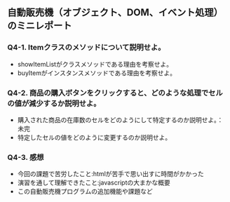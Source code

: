 ## 自動販売機（オブジェクト、DOM、イベント処理）のミニレポート
### Q4-1. Itemクラスのメソッドについて説明せよ。
* showItemListがクラスメソッドである理由を考察せよ。
* buyItemがインスタンスメソッドである理由を考察せよ。
### Q4-2. 商品の購入ボタンをクリックすると、どのような処理でセルの値が減少するか説明せよ。
* 購入された商品の在庫数のセルをどのようにして特定するのか説明せよ。：未完
* 特定したセルの値をどのように変更するのか説明せよ。
### Q4-3. 感想
* 今回の課題で苦労したこと:htmlが苦手で思い出すに時間がかかった
* 演習を通して理解できたこと:javascriptの大まかな概要
* この自動販売機プログラムの追加機能や課題など

